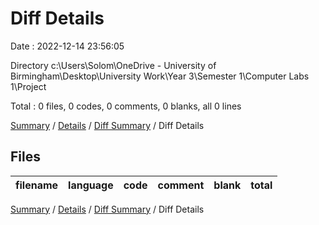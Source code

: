 # Diff Details

Date : 2022-12-14 23:56:05

Directory c:\\Users\\Solom\\OneDrive - University of Birmingham\\Desktop\\University Work\\Year 3\\Semester 1\\Computer Labs 1\\Project

Total : 0 files,  0 codes, 0 comments, 0 blanks, all 0 lines

[Summary](results.md) / [Details](details.md) / [Diff Summary](diff.md) / Diff Details

## Files
| filename | language | code | comment | blank | total |
| :--- | :--- | ---: | ---: | ---: | ---: |

[Summary](results.md) / [Details](details.md) / [Diff Summary](diff.md) / Diff Details